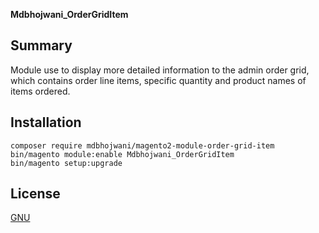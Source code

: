 <strong>Mdbhojwani_OrderGridItem</strong> 

## Summary

Module use to display more detailed information to the admin order grid, which contains order line items, specific quantity and product names of items ordered.

## Installation

```
composer require mdbhojwani/magento2-module-order-grid-item
bin/magento module:enable Mdbhojwani_OrderGridItem
bin/magento setup:upgrade
```

## License

[GNU](https://opensource.org/licenses/gpl-license)
